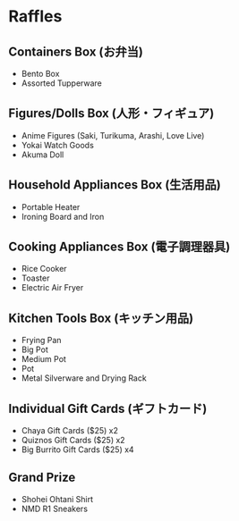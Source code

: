 # Raffles

## Containers Box (お弁当)

- Bento Box
- Assorted Tupperware

## Figures/Dolls Box (人形・フィギュア)

- Anime Figures (Saki, Turikuma, Arashi, Love Live)
- Yokai Watch Goods
- Akuma Doll

## Household Appliances Box (生活用品)

- Portable Heater
- Ironing Board and Iron

## Cooking Appliances Box (電子調理器具)

- Rice Cooker
- Toaster
- Electric Air Fryer

## Kitchen Tools Box (キッチン用品)

- Frying Pan
- Big Pot
- Medium Pot
- Pot
- Metal Silverware and Drying Rack

## Individual Gift Cards (ギフトカード)

- Chaya Gift Cards ($25) x2
- Quiznos Gift Cards ($25) x2
- Big Burrito Gift Cards ($25) x4

## Grand Prize

- Shohei Ohtani Shirt
- NMD R1 Sneakers
